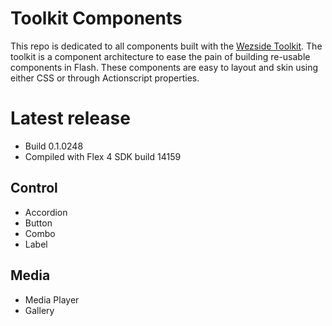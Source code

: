 Toolkit Components
==================

This repo is dedicated to all components built with the [Wezside Toolkit](https://github.com/wezside/Toolkit). The toolkit is a component architecture to ease the pain
of building re-usable components in Flash. These components are easy to layout and skin using either CSS or through Actionscript properties. 

Latest release 
=======

* Build 0.1.0248
* Compiled with Flex 4 SDK build 14159 

Control
-------

* Accordion
* Button
* Combo
* Label

Media
-----

* Media Player
* Gallery
